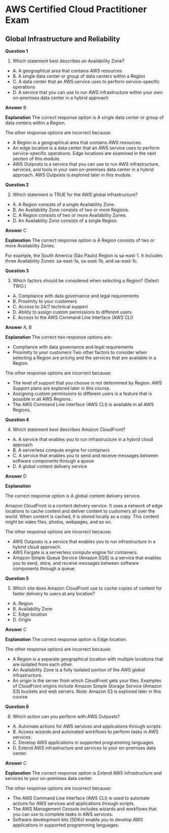 # AWS Certified Cloud Practitioner Exam

## Global Infrastructure and Reliability

**Question 1**

1. Which statement best describes an Availability Zone?
*  A. A geographical area that contains AWS resources
*  B. A single data center or group of data centers within a Region
*  C. A data center that an AWS service uses to perform service-specific operations
*  D. A service that you can use to run AWS infrastructure within your own on-premises data center in a hybrid approach


**Answer**  B

**Explanation**
The correct response option is A single data center or group of data centers within a Region.

The other response options are incorrect because:

* A Region is a geographical area that contains AWS resources.
* An edge location is a data center that an AWS service uses to perform service-specific operations. Edge locations are examined in the next section of this module.
* AWS Outposts is a service that you can use to run AWS infrastructure, services, and tools in your own on-premises data center in a hybrid approach. AWS Outposts is explored later in this module.


**Question 2**

2. Which statement is TRUE for the AWS global infrastructure?
*  A. A Region consists of a single Availability Zone.
*  B. An Availability Zone consists of two or more Regions.
*  C. A Region consists of two or more Availability Zones.
*  D. An Availability Zone consists of a single Region.


**Answer**  C

**Explanation**
The correct response option is A Region consists of two or more Availability Zones.

For example, the South America (São Paulo) Region is sa-east-1. It includes three Availability Zones: sa-east-1a, sa-east-1b, and sa-east-1c.

**Question 3**

3. Which factors should be considered when selecting a Region? (Select TWO.)
*  A. Compliance with data governance and legal requirements
*  B. Proximity to your customers
*  C. Access to 24/7 technical support
*  D. Ability to assign custom permissions to different users
*  E. Access to the AWS Command Line Interface (AWS CLI)

**Answer** A, B

**Explanation**
The correct two response options are:

* Compliance with data governance and legal requirements
* Proximity to your customers
Two other factors to consider when selecting a Region are pricing and the services that are available in a Region.

The other response options are incorrect because:

* The level of support that you choose is not determined by Region. AWS Support plans are explored later in this course.
* Assigning custom permissions to different users is a feature that is possible in all AWS Regions.
* The AWS Command Line Interface (AWS CLI) is available in all AWS Regions.

**Question 4**

4. Which statement best describes Amazon CloudFront?
*  A. A service that enables you to run infrastructure in a hybrid cloud approach
*  B. A serverless compute engine for containers
*  C. A service that enables you to send and receive messages between software components through a queue
*  D. A global content delivery service


**Answer**  D

**Explanation**

The correct response option is A global content delivery service.

Amazon CloudFront is a content delivery service. It uses a network of edge locations to cache content and deliver content to customers all over the world. When content is cached, it is stored locally as a copy. This content might be video files, photos, webpages, and so on.

The other response options are incorrect because:

* AWS Outposts is a service that enables you to run infrastructure in a hybrid cloud approach.
* AWS Fargate is a serverless compute engine for containers.
* Amazon Simple Queue Service (Amazon SQS) is a service that enables you to send, store, and receive messages between software components through a queue.

**Question 5**

5. Which site does Amazon CloudFront use to cache copies of content for faster delivery to users at any location?
*  A. Region
*  B. Availability Zone
*  C. Edge location
*  D. Origin


**Answer**  C

**Explanation**
The correct response option is Edge location.

The other response options are incorrect because:

* A Region is a separate geographical location with multiple locations that are isolated from each other.
* An Availability Zone is a fully isolated portion of the AWS global infrastructure.
* An origin is the server from which CloudFront gets your files. Examples of CloudFront origins include Amazon Simple Storage Service (Amazon S3) buckets and web servers. Note: Amazon S3 is explored later in this course.

**Question 6**

6. Which action can you perform with AWS Outposts?
*  A. Automate actions for AWS services and applications through scripts.
*  B. Access wizards and automated workflows to perform tasks in AWS services.
*  C. Develop AWS applications in supported programming languages.
*  D. Extend AWS infrastructure and services to your on-premises data center.


**Answer**  C

**Explanation**
The correct response option is Extend AWS infrastructure and services to your on-premises data center.

The other response options are incorrect because:

* The AWS Command Line Interface (AWS CLI) is used to automate actions for AWS services and applications through scripts.
* The AWS Management Console includes wizards and workflows that you can use to complete tasks in AWS services.
* Software development kits (SDKs) enable you to develop AWS applications in supported programming languages.